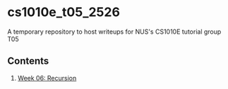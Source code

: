 # cs1010e_t05_2526

A temporary repository to host writeups for NUS's CS1010E tutorial group T05

## Contents

1. [Week 06: Recursion](<w06 recursion/recursion_writeups.md>)
